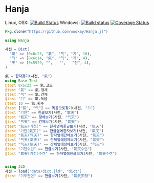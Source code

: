 # Hanja

Linux, OSX: [![Build Status](https://api.travis-ci.org/wookay/Hanja.jl.svg?branch=master)](https://travis-ci.org/wookay/Hanja.jl)
Windows: [![Build status](https://ci.appveyor.com/api/projects/status/jf1dn55yc0u4q2dt?svg=true)](https://ci.appveyor.com/project/wookay/Hanja.jl)
[![Coverage Status](https://coveralls.io/repos/wookay/Hanja.jl/badge.svg?branch=master&service=github)](https://coveralls.io/github/wookay/Hanja.jl?branch=master)

```julia
Pkg.clone("https://github.com/wookay/Hanja.jl")
```

```julia
using Hanja

사전 = Dict(
  "氣" => (0x6c23, "氣", "气", "기", 10),
  "气" => (0x6c14, "氣", "气", "기", 4),
  "天" => (0x5929, "",   "",   "천", 4),
)

氣 = 한자찾기(사전, "氣")
using Base.Test
@test 0x6c23 == 氣.코드
@test "氣" == 氣.정체
@test "气" == 氣.간체
@test "기" == 氣.독음
@test 10 == 氣.획수
@test ["氣", "气"] == 독음으로찾기(사전, "기")
@test "기천" == 한글보기(사전, "氣天")
@test "氣天" == 정체보기(사전, "气天")
@test "气天" == 간체보기(사전, "氣天")
@test "氣天(기천)" == 한자옆에한글보기(사전, "氣天")
@test "기천(氣天)" == 한글옆에한자보기(사전, "氣天")
@test "氣天(气天)" == 한자옆에간체보기(사전, "氣天")
@test "气天(氣天)" == 간체옆에정체보기(사전, "氣天")
@test "气天(氣天)" == 간체옆에정체보기(사전, "气天")
@test "기천수련" == 한글보기(사전, "氣天수련")
@test "氣天(기천)수련" == 한자옆에한글보기(사전, "氣天수련")


using JLD
사전 = load("data/dict.jld", "dict")
@test "기무천연" == 한글보기(사전, "氣武天然")
```
